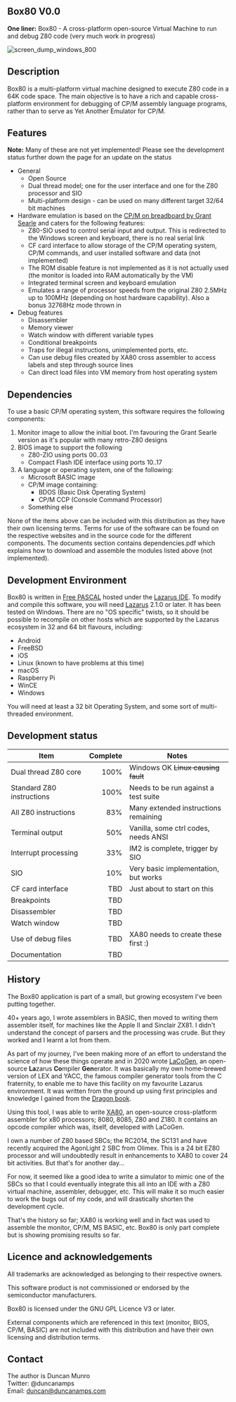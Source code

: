 ## Box80 V0.0
**One liner:** Box80 - A cross-platform open-source Virtual Machine to run and debug Z80 code (very much work in progress)

![screen_dump_windows_800](https://github.com/duncanamps/box80/assets/6016794/a90fa355-68c8-4fba-a334-490dccfcb2f5)

## Description
Box80 is a multi-platform virtual machine designed to execute Z80 code in a 64K code space. The main objective is to have a rich and capable cross-platform environment for debugging of CP/M assembly language programs, rather than to serve as Yet Another Emulator for CP/M.

## Features
**Note:** Many of these are not yet implemented! Please see the development status further down the page for an update on the status
* General
    * Open Source
    * Dual thread model; one for the user interface and one for the Z80 processor and SIO
    * Multi-platform design - can be used on many different target 32/64 bit machines
* Hardware emulation is based on the [CP/M on breadboard by Grant Searle](http://searle.x10host.com/cpm/index.html) and caters for the following features:
    * Z80-SIO used to control serial input and output. This is redirected to the Windows screen and keyboard, there is no real serial link
    * CF card interface to allow storage of the CP/M operating system, CP/M commands, and user installed software and data (not implemented)
    * The ROM disable feature is not implemented as it is not actually used (the monitor is loaded into RAM automatically by the VM)
    * Integrated terminal screen and keyboard emulation
    * Emulates a range of processor speeds from the original Z80 2.5MHz up to 100MHz (depending on host hardware capability). Also a bonus 32768Hz mode thrown in
* Debug features
    * Disassembler
    * Memory viewer
    * Watch window with different variable types
    * Conditional breakpoints
    * Traps for illegal instructions, unimplemented ports, etc.
    * Can use debug files created by XA80 cross assembler to access labels and step through source lines
    * Can direct load files into VM memory from host operating system

## Dependencies
To use a basic CP/M operating system, this software requires the following components:

1. Monitor image to allow the initial boot. I'm favouring the Grant Searle version as it's popular with many retro-Z80 designs
2. BIOS image to support the following
	* Z80-ZIO using ports $00..$03
	* Compact Flash IDE interface using ports $10..$17
3. A language or operating system, one of the following:
    * Microsoft BASIC image
    * CP/M image containing:
        * BDOS (Basic Disk Operating System)
        * CP/M CCP (Console Command Processor)
    * Something else

None of the items above can be included with this distribution as they have their own licensing terms. Terms for use of the software can be found on the respective websites and in the source code for the different components. The documents section contains dependencies.pdf which explains how to download and assemble the modules listed
above (not implemented).

## Development Environment
Box80 is written in [Free PASCAL](https://www.freepascal.org/) hosted under the [Lazarus IDE](https://www.lazarus-ide.org/). To modify and compile this software, you will need [Lazarus](https://www.lazarus-ide.org/index.php?page=downloads) 2.1.0 or later. It has been
tested on Windows. There are no "OS specific" twists, so it should be possible to recompile on other hosts
which are supported by the Lazarus ecosystem in 32 and 64 bit flavours, including:

* Android
* FreeBSD
* iOS
* Linux (known to have problems at this time)
* macOS
* Raspberry Pi
* WinCE
* Windows

You will need at least a 32 bit Operating System, and some sort of multi-threaded environment.

## Development status
| Item                          | Complete  | Notes                                 |
| ----                          | --------: | -----                                 |
| Dual thread Z80 core          | 100%      | Windows OK ~~Linux causing fault~~    |
| Standard Z80 instructions     | 100%      | Needs to be run against a test suite  |
| All Z80 instructions          | 83%       | Many extended instructions remaining  |
| Terminal output               | 50%       | Vanilla, some ctrl codes, needs ANSI  |
| Interrupt processing          | 33%       | IM2 is complete, trigger by SIO       |
| SIO                           | 10%       | Very basic implementation, but works  |
| CF card interface             | TBD       | Just about to start on this           |
| Breakpoints                   | TBD       |                                       |
| Disassembler                  | TBD       |                                       |
| Watch window                  | TBD       |                                       |
| Use of debug files            | TBD       | XA80 needs to create these first :)   |
| Documentation                 | TBD       |                                       |

## History
The Box80 application is part of a small, but growing ecosystem I've been putting together.

40+ years ago, I wrote
assemblers in BASIC, then moved to writing them assembler itself, for machines like the Apple II and 
Sinclair ZX81. I didn't understand the concept of parsers and the processing was crude. But they worked
and I learnt a lot from them.

As part of my journey, I've been making more of an effort to understand the science of how these things
operate and in 2020 wrote [LaCoGen](https://github.com/duncanamps/lacogen1), an open-source **La**zarus **Co**mpiler **Gen**erator.
It was basically my own home-brewed version of LEX and YACC, the famous compiler generator tools
from the C fraternity, to enable me to have this facility on my favourite Lazarus environment. It was written from
the ground up using first principles and knowledge I gained from the [Dragon book](https://en.wikipedia.org/wiki/Compilers:_Principles,_Techniques,_and_Tools).

Using this tool, I was able to write [XA80](https://github.com/duncanamps/xa80), an open-source cross-platform
assembler for x80 processors; 8080, 8085, Z80 and Z180. It contains an opcode compiler which was, itself, developed
with LaCoGen.

I own a number of Z80 based SBCs; the RC2014, the SC131 and have recently acquired the AgonLight 2 SBC
from Olimex. This is a 24 bit EZ80 processor and will undoubtedly result in enhancements to XA80 to cover 24 bit
activities. But that's for another day...

For now, it seemed like a good idea to write a simulator to mimic one of the SBCs so that I could eventually integrate
this all into an IDE with a Z80 virtual machine, assembler, debugger, etc. This will make it so much easier to work the
bugs out of my code, and will drastically shorten the development cycle.

That's the history so far; XA80 is working well and in fact was used to assemble the monitor, CP/M, MS BASIC, etc. Box80 is only part complete but is showing promising results so far.

## Licence and acknowledgements
All trademarks are acknowledged as belonging to their respective owners.  

This software product is not commissioned or endorsed by the semiconductor manufacturers.  

Box80 is licensed under the GNU GPL Licence V3 or later.  

External components which are referenced in this text (monitor, BIOS, CP/M, BASIC) are not included with this distribution
and have their own licensing and distribution terms. 

## Contact
The author is Duncan Munro  
Twitter: @duncanamps  
Email: duncan@duncanamps.com  

